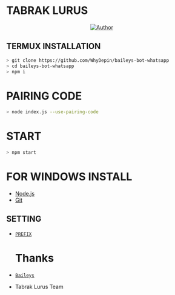 # TABRAK LURUS

>
>
>
</div>
<p align="center">
  <a href="https://github.com/WhyDepin"><img title="Author" src="https://img.shields.io/badge/Author-DepinKunn-red.svg?style=for-the-badge&logo=github" /></a>
  <h4 align="center">
</h4>
</p>

## TERMUX INSTALLATION
```bash
> git clone https://github.com/WhyDepin/baileys-bot-whatsapp 
> cd baileys-bot-whatsapp 
> npm i
```
# PAIRING CODE
```bash
> node index.js --use-pairing-code
```
# START
```bash
> npm start
```

# FOR WINDOWS INSTALL
* [Node.js](https://nodejs.org/en/)
* [Git](https://git-scm.com/downloads)

## SETTING
* [`PREFIX`](https://github.com/WhyDepin/baileys-bot-whatsapp/edit/main/config.json)

  
  # Thanks
* [`Baileys`](https://github.com/adiwajshing/Baileys)
* Tabrak Lurus Team
  
  
